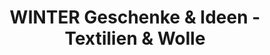 ---
title: "WINTER Geschenke & Ideen - Textilien & Wolle"
url: /isen/winter-geschenke-und-ideen-textilien-und-wolle/
shop: Textil
---